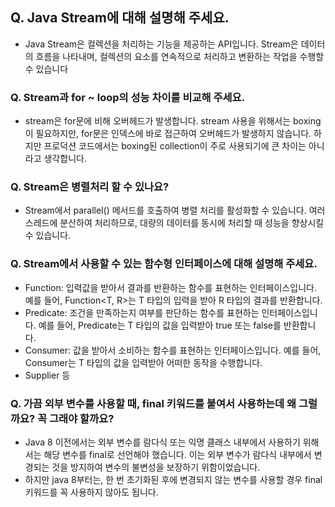 ## Q. Java Stream에 대해 설명해 주세요.
- Java Stream은 컬렉션을 처리하는 기능을 제공하는 API입니다. Stream은 데이터의 흐름을 나타내며, 컬렉션의 요소를 연속적으로 처리하고 변환하는 작업을 수행할 수 있습니다

### Q. Stream과 for ~ loop의 성능 차이를 비교해 주세요.
- stream은 for문에 비해 오버헤드가 발생합니다.
stream 사용을 위해서는 boxing이 필요하지만, for문은 인덱스에 바로 접근하여 오버헤드가 발생하지 않습니다.
하지만 프로덕션 코드에서는 boxing된 collection이 주로 사용되기에 큰 차이는 아니라고 생각합니다.


### Q. Stream은 병렬처리 할 수 있나요?
- Stream에서 parallel() 메서드를 호출하여 병렬 처리를 활성화할 수 있습니다. 여러 스레드에 분산하여 처리하므로, 대량의 데이터를 동시에 처리할 때 성능을 향상시킬 수 있습니다.

### Q. Stream에서 사용할 수 있는 함수형 인터페이스에 대해 설명해 주세요.
- Function: 입력값을 받아서 결과를 반환하는 함수를 표현하는 인터페이스입니다. 예를 들어, Function<T, R>는 T 타입의 입력을 받아 R 타입의 결과를 반환합니다.
- Predicate: 조건을 만족하는지 여부를 판단하는 함수를 표현하는 인터페이스입니다. 예를 들어, Predicate<T>는 T 타입의 값을 입력받아 true 또는 false를 반환합니다.
- Consumer: 값을 받아서 소비하는 함수를 표현하는 인터페이스입니다. 예를 들어, Consumer<T>는 T 타입의 값을 입력받아 어떠한 동작을 수행합니다.
- Supplier 등

### Q. 가끔 외부 변수를 사용할 때, final 키워드를 붙여서 사용하는데 왜 그럴까요? 꼭 그래야 할까요?
- Java 8 이전에서는 외부 변수를 람다식 또는 익명 클래스 내부에서 사용하기 위해서는 해당 변수를 final로 선언해야 했습니다. 이는 외부 변수가 람다식 내부에서 변경되는 것을 방지하여 변수의 불변성을 보장하기 위함이었습니다.
- 하지만 java 8부터는, 한 번 초기화된 후에 변경되지 않는 변수를 사용할 경우 final 키워드를 꼭 사용하지 않아도 됩니다.
